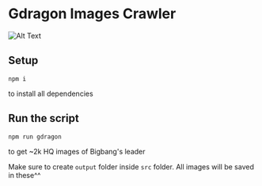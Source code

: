 # Gdragon Images Crawler
![Alt Text](https://66.media.tumblr.com/024fe37d763d0f0544838398323ac294/tumblr_ok9a00YLRy1udetego1_1280.jpg)
## Setup
```
npm i
```
to install all dependencies

## Run the script
```
npm run gdragon
```
to get ~2k HQ images of Bigbang's leader
 
Make sure to create `output` folder inside `src` folder.
All images will be saved in these^^
